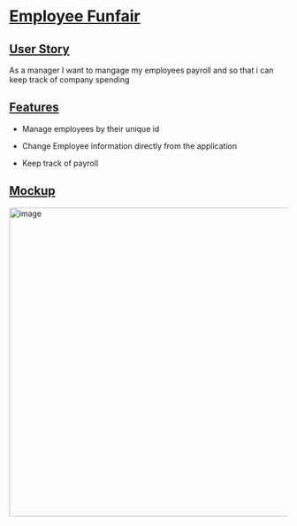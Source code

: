# <ins>Employee Funfair<ins>

## <ins>User Story<ins>

As a manager I want to mangage my employees payroll and so that i can keep track of company spending

## <ins>Features<ins>

- Manage employees by their unique id

- Change Employee information directly from the application

- Keep track of payroll

## <ins> Mockup <ins>

<img width="558" alt="image" src="https://github.com/CCUE96/Chris.Dev/assets/159393541/0d6daf59-1d0e-479a-b3f5-107d68d45ed9">


